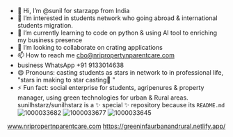 - 👋 Hi, I’m @sunil for starzapp from India 
- 👀 I’m interested in students network who going abroad & international students migration.
- 🌱 I’m currently learning to code on python & using AI tool to enriching my business presence 
- 💞️ I’m looking to collaborate on crating applications 
- 📫 How to reach me cbo@nripropertynparentcare.com
- business WhatsApp +91 9133014638
- 😄 Pronouns: casting students as stars in network to in professional  life, "stars in making to star casting🌟 "
- ⚡ Fun fact: social enterprise for students, agripenures & property manager, using green technologies for urban & Rural areas.
sunilhstarz/sunilhstarz is a ✨ special ✨ repository because its `README.md` 
![1000033682](https://github.com/user-attachments/assets/c4ddce80-157d-4230-bc3a-fcd283037d43)
![1000033677](https://github.com/user-attachments/assets/4314f8d0-d82d-4dd4-b82d-ed4e826e28e3)
![1000033645](https://github.com/user-attachments/assets/f0510cd3-fdf9-46f2-848c-6a54deb96892)

 www.nripropertnparentcare.com 
 https://greeninfaurbanandrural.netlify.app/
